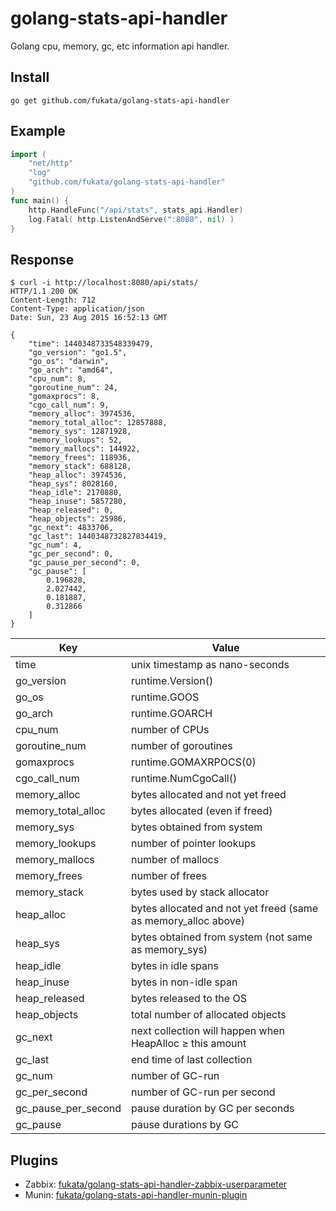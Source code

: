 golang-stats-api-handler
========================

Golang cpu, memory, gc, etc information api handler.

## Install

    go get github.com/fukata/golang-stats-api-handler

## Example

```go
import (
    "net/http"
    "log"
    "github.com/fukata/golang-stats-api-handler"
)
func main() {
    http.HandleFunc("/api/stats", stats_api.Handler)
    log.Fatal( http.ListenAndServe(":8080", nil) )
}
```

## Response

    $ curl -i http://localhost:8080/api/stats/
    HTTP/1.1 200 OK
    Content-Length: 712
    Content-Type: application/json
    Date: Sun, 23 Aug 2015 16:52:13 GMT
    
    {
        "time": 1440348733548339479,
        "go_version": "go1.5",
        "go_os": "darwin",
        "go_arch": "amd64",
        "cpu_num": 8,
        "goroutine_num": 24,
        "gomaxprocs": 8,
        "cgo_call_num": 9,
        "memory_alloc": 3974536,
        "memory_total_alloc": 12857888,
        "memory_sys": 12871928,
        "memory_lookups": 52,
        "memory_mallocs": 144922,
        "memory_frees": 118936,
        "memory_stack": 688128,
        "heap_alloc": 3974536,
        "heap_sys": 8028160,
        "heap_idle": 2170880,
        "heap_inuse": 5857280,
        "heap_released": 0,
        "heap_objects": 25986,
        "gc_next": 4833706,
        "gc_last": 1440348732827834419,
        "gc_num": 4,
        "gc_per_second": 0,
        "gc_pause_per_second": 0,
        "gc_pause": [
            0.196828,
            2.027442,
            0.181887,
            0.312866
        ]
    }

|Key                |Value|
|-------------------|----------------|
|time               |unix timestamp as nano-seconds|
|go_version         |runtime.Version()|
|go_os              |runtime.GOOS|
|go_arch            |runtime.GOARCH|
|cpu_num            |number of CPUs|
|goroutine_num      |number of goroutines|
|gomaxprocs         |runtime.GOMAXRPOCS(0)|
|cgo_call_num       |runtime.NumCgoCall()|
|memory_alloc       |bytes allocated and not yet freed|
|memory_total_alloc |bytes allocated (even if freed)|
|memory_sys         |bytes obtained from system|
|memory_lookups     |number of pointer lookups|
|memory_mallocs     |number of mallocs|
|memory_frees       |number of frees|
|memory_stack       |bytes used by stack allocator|
|heap_alloc         |bytes allocated and not yet freed (same as memory_alloc above)|
|heap_sys           |bytes obtained from system (not same as memory_sys)|
|heap_idle          |bytes in idle spans|
|heap_inuse         |bytes in non-idle span|
|heap_released      |bytes released to the OS|
|heap_objects       |total number of allocated objects|
|gc_next            |next collection will happen when HeapAlloc ≥ this amount|
|gc_last            |end time of last collection|
|gc_num             |number of GC-run|
|gc_per_second      |number of GC-run per second|
|gc_pause_per_second|pause duration by GC per seconds|
|gc_pause           |pause durations by GC|

## Plugins

- Zabbix: [fukata/golang-stats-api-handler-zabbix-userparameter](https://github.com/fukata/golang-stats-api-handler-zabbix-userparameter)
- Munin: [fukata/golang-stats-api-handler-munin-plugin](https://github.com/fukata/golang-stats-api-handler-munin-plugin) 
